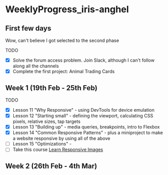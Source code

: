 # WeeklyProgress_iris-anghel

## First few days ##
Wow, can't believe I got selected to the second phase

TODO
- [x] Solve the forum access problem. Join Slack, although I can't follow along all the channels
- [x] Complete the first project: Animal Trading Cards

## Week 1 (19th Feb - 25th Feb) ##

TODO
- [x] Lesson 11 "Why Responsive" - using DevTools for device emulation
- [x] Lesson 12 "Starting small" - defining the viewport, calculating CSS pixels, relative sizes, tap targets
- [X] Lesson 13 "Building up" - media queries, breakpoints, intro to Flexbox
- [x] Lesson 14 "Common Responsive Patterns" - plus a miniproject to make a website responsive by using all of the above
- [ ] Lesson 15 "Optimizations" - 
- [ ] Take this course [Learn Responsive Images](https://www.udacity.com/course/responsive-images--ud882)

## Week 2 (26th Feb - 4th Mar) ##

